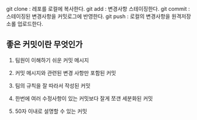 git clone : 레포를 로컬에 복사한다.
git add : 변경사항 스테이징한다.
git commit : 스테이징된 변경사항을 커밋로그에 반영한다.
git push : 로컬의 변경사항을 원격저장소롤 업로드한다.

## 좋은 커밋이란 무엇인가

1. 팀원이 이해하기 쉬운 커밋 메시지

2. 커밋 메시지와 관련된 변경 사항만 포함된 커밋

3. 팀의 규칙을 잘 따라서 작성된 커밋

4. 한번에 여러 수정사항이 있는 커밋보다 잘게 쪼갠 세분화된 커밋

5. 50자 이내로 설명할 수 있는 커밋

